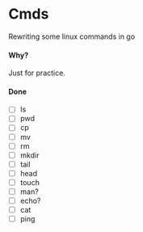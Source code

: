 # Cmds
Rewriting some linux commands in go

#### Why?
Just for practice.

#### Done
- [ ] ls
- [ ] pwd
- [ ] cp
- [ ] mv
- [ ] rm
- [ ] mkdir
- [ ] tail
- [ ] head
- [ ] touch
- [ ] man?
- [ ] echo?
- [ ] cat
- [ ] ping
